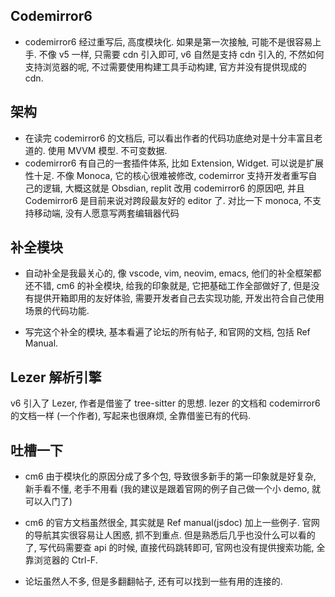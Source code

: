 ## Codemirror6

* codemirror6 经过重写后, 高度模块化. 如果是第一次接触, 可能不是很容易上手. 不像 v5 一样, 只需要 cdn 引入即可, v6 自然是支持 cdn 引入的, 不然如何支持浏览器的呢, 不过需要使用构建工具手动构建, 官方并没有提供现成的 cdn.

## 架构

* 在读完 codemirror6 的文档后, 可以看出作者的代码功底绝对是十分丰富且老道的. 使用 MVVM 模型.
 不可变数据.
* codemirror6 有自己的一套插件体系, 比如 Extension, Widget. 可以说是扩展性十足. 不像 Monoca, 它的核心很难被修改, codemirror 支持开发者重写自己的逻辑, 大概这就是 Obsdian, replit 改用 codemirror6 的原因吧, 并且 Codemirror6 是目前来说对跨段最友好的 editor 了. 对比一下 monoca, 不支持移动端, 没有人愿意写两套编辑器代码

## 补全模块

* 自动补全是我最关心的, 像 vscode, vim, neovim, emacs, 他们的补全框架都还不错, cm6 的补全模块, 给我的印象就是, 它把基础工作全部做好了, 但是没有提供开箱即用的友好体验, 需要开发者自己去实现功能, 开发出符合自己使用场景的代码功能.

* 写完这个补全的模块, 基本看遍了论坛的所有帖子, 和官网的文档, 包括 Ref Manual.

## Lezer 解析引擎

v6 引入了 Lezer, 作者是借鉴了 tree-sitter 的思想. lezer 的文档和 codemirror6 的文档一样 (一个作者), 写起来也很麻烦, 全靠借鉴已有的代码.

## 吐槽一下

* cm6 由于模块化的原因分成了多个包, 导致很多新手的第一印象就是好复杂, 新手看不懂, 老手不用看 (我的建议是跟着官网的例子自己做一个小 demo, 就可以入门了)
* cm6 的官方文档虽然很全, 其实就是 Ref manual(jsdoc) 加上一些例子. 官网的导航其实很容易让人困惑, 抓不到重点. 但是熟悉后几乎也没什么可以看的了, 写代码需要查 api 的时候, 直接代码跳转即可, 官网也没有提供搜索功能, 全靠浏览器的 Ctrl-F.

* 论坛虽然人不多, 但是多翻翻帖子, 还有可以找到一些有用的连接的.